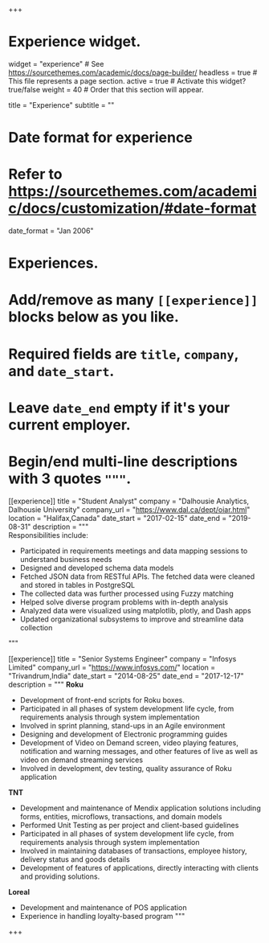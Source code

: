 +++
# Experience widget.
widget = "experience"  # See https://sourcethemes.com/academic/docs/page-builder/
headless = true  # This file represents a page section.
active = true  # Activate this widget? true/false
weight = 40  # Order that this section will appear.

title = "Experience"
subtitle = ""

# Date format for experience
#   Refer to https://sourcethemes.com/academic/docs/customization/#date-format
date_format = "Jan 2006"

# Experiences.
#   Add/remove as many `[[experience]]` blocks below as you like.
#   Required fields are `title`, `company`, and `date_start`.
#   Leave `date_end` empty if it's your current employer.
#   Begin/end multi-line descriptions with 3 quotes `"""`.
[[experience]]
  title = "Student Analyst"
  company = "Dalhousie Analytics, Dalhousie University"
  company_url = "https://www.dal.ca/dept/oiar.html"
  location = "Halifax,Canada"
  date_start = "2017-02-15"
  date_end = "2019-08-31"
  description = """  
  Responsibilities include:
  
  * Participated in requirements meetings and data mapping sessions to understand business needs
  * Designed and developed schema data models
  * Fetched JSON data from RESTful APIs. The fetched data were cleaned and stored in tables in PostgreSQL
  * The collected data was further processed using Fuzzy matching
  * Helped solve diverse program problems with in-depth analysis
  * Analyzed data were visualized using matplotlib, plotly, and Dash apps
  * Updated organizational subsystems to improve and streamline data collection

  """

[[experience]]
  title = "Senior Systems Engineer"
  company = "Infosys Limited"
  company_url = "https://www.infosys.com/"
  location = "Trivandrum,India"
  date_start = "2014-08-25"
  date_end = "2017-12-17"
  description = """
  **Roku**
  
  * Development of front-end scripts for Roku boxes.
  * Participated in all phases of system development life cycle, from requirements analysis through system implementation
  * Involved in sprint planning, stand-ups in an Agile environment
  * Designing and development of Electronic programming guides
  * Development of Video on Demand screen, video playing features, notification and warning messages, and other features of live as well     as video on demand streaming services
  * Involved in development, dev testing, quality assurance of Roku application
  
**TNT**

  * Development and maintenance of Mendix application solutions including forms, entities, microflows, transactions, and domain models
  * Performed Unit Testing as per project and client-based guidelines
  * Participated in all phases of system development life cycle, from requirements analysis through system implementation
  * Involved in maintaining databases of transactions, employee history, delivery status and goods details
  * Development of features of applications, directly interacting with clients and providing solutions.
  
**Loreal**
  * Development and maintenance of POS application
  * Experience in handling loyalty-based program
  """

+++
